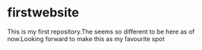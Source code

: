 # firstwebsite
This is my first repository.The seems so different to be here as of now.Looking forward to make this as my favourite spot
